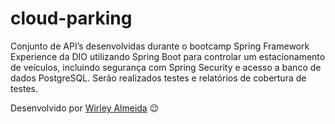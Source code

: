 # cloud-parking
Conjunto de API’s desenvolvidas durante o bootcamp Spring Framework Experience da DIO utilizando Spring Boot para controlar um estacionamento de veículos, incluindo segurança com Spring Security e acesso a banco de dados PostgreSQL. Serão realizados testes e relatórios de cobertura de testes.

Desenvolvido por [Wirley Almeida](https://github.com/WirleySAlmeida) :wink:
